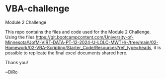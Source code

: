 # VBA-challenge
Module 2 Challenge

This repo contains the files and code used for the Module 2 Challenge. Using the files https://git.bootcampcontent.com/University-of-Minnesota/UofM-VIRT-DATA-PT-12-2024-U-LOLC-MWTH/-/tree/main/02-Homework/02-VBA-Scripting/Starter_Code/Resources?ref_type=heads, it is possible to replicate the final excel documents shared here. 

Thank you!

~DiRo
